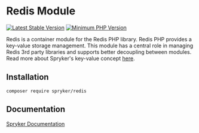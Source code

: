 # Redis Module
[![Latest Stable Version](https://poser.pugx.org/spryker/redis/v/stable.svg)](https://packagist.org/packages/spryker/redis)
[![Minimum PHP Version](https://img.shields.io/badge/php-%3E%3D%208.1-8892BF.svg)](https://php.net/)

Redis is a container module for the Redis PHP library.
Redis PHP provides a key-value storage management. This module has a central role in managing Redis 3rd party libraries and supports better decoupling between modules.
Read more about Spryker's key-value concept [here](https://docs.spryker.com/docs/scos/dev/back-end-development/client/using-and-configuring-redis-as-a-key-value-storage.html).

## Installation

```
composer require spryker/redis
```

## Documentation

[Spryker Documentation](https://docs.spryker.com)
